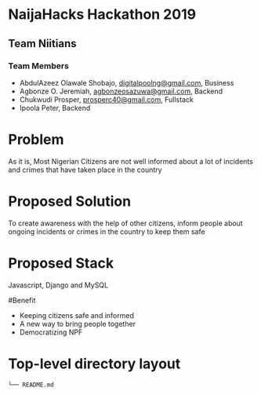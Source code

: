 # NaijaHacks Hackathon 2019

## Team Niitians

### Team Members

- AbdulAzeez Olawale Shobajo, digitalpoolng@gmail.com, Business
- Agbonze O. Jeremiah, agbonzeosazuwa@gmail.com, Backend
- Chukwudi Prosper, prosperc40@gmail.com, Fullstack
- Ipoola Peter, Backend

# Problem

As it is, Most Nigerian Citizens are not well informed about a lot of incidents and crimes
that have taken place in the country

# Proposed Solution

To create awareness with the help of other citizens, inform people about ongoing incidents or crimes
in the country to keep them safe

# Proposed Stack

Javascript, Django and MySQL

#Benefit

- Keeping citizens safe and informed
- A new way to bring people together
- Democratizing NPF

# Top-level directory layout
    └── README.md